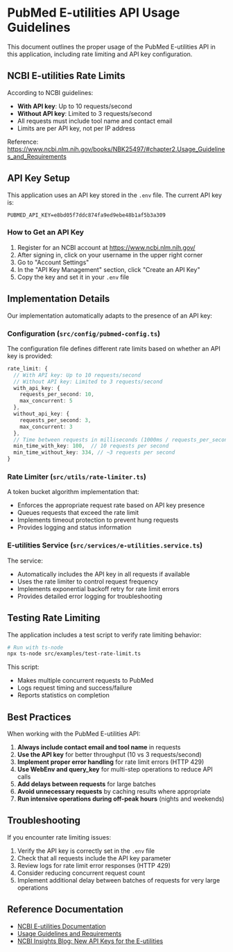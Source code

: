 # PubMed E-utilities API Usage Guidelines

This document outlines the proper usage of the PubMed E-utilities API in this application, including rate limiting and API key configuration.

## NCBI E-utilities Rate Limits

According to NCBI guidelines:

- **With API key**: Up to 10 requests/second
- **Without API key**: Limited to 3 requests/second
- All requests must include tool name and contact email
- Limits are per API key, not per IP address

Reference: https://www.ncbi.nlm.nih.gov/books/NBK25497/#chapter2.Usage_Guidelines_and_Requirements

## API Key Setup

This application uses an API key stored in the `.env` file. The current API key is:

```
PUBMED_API_KEY=e8bd05f7ddc874fa9ed9ebe48b1af5b3a309
```

### How to Get an API Key

1. Register for an NCBI account at https://www.ncbi.nlm.nih.gov/
2. After signing in, click on your username in the upper right corner
3. Go to "Account Settings"
4. In the "API Key Management" section, click "Create an API Key"
5. Copy the key and set it in your `.env` file

## Implementation Details

Our implementation automatically adapts to the presence of an API key:

### Configuration (`src/config/pubmed-config.ts`)

The configuration file defines different rate limits based on whether an API key is provided:

```typescript
rate_limit: {
  // With API key: Up to 10 requests/second
  // Without API key: Limited to 3 requests/second
  with_api_key: {
    requests_per_second: 10,
    max_concurrent: 5
  },
  without_api_key: {
    requests_per_second: 3,
    max_concurrent: 3
  },
  // Time between requests in milliseconds (1000ms / requests_per_second)
  min_time_with_key: 100,  // 10 requests per second
  min_time_without_key: 334, // ~3 requests per second
}
```

### Rate Limiter (`src/utils/rate-limiter.ts`)

A token bucket algorithm implementation that:

- Enforces the appropriate request rate based on API key presence
- Queues requests that exceed the rate limit
- Implements timeout protection to prevent hung requests
- Provides logging and status information

### E-utilities Service (`src/services/e-utilities.service.ts`)

The service:

- Automatically includes the API key in all requests if available
- Uses the rate limiter to control request frequency
- Implements exponential backoff retry for rate limit errors
- Provides detailed error logging for troubleshooting

## Testing Rate Limiting

The application includes a test script to verify rate limiting behavior:

```bash
# Run with ts-node
npx ts-node src/examples/test-rate-limit.ts
```

This script:

- Makes multiple concurrent requests to PubMed
- Logs request timing and success/failure
- Reports statistics on completion

## Best Practices

When working with the PubMed E-utilities API:

1. **Always include contact email and tool name** in requests
2. **Use the API key** for better throughput (10 vs 3 requests/second)
3. **Implement proper error handling** for rate limit errors (HTTP 429)
4. **Use WebEnv and query_key** for multi-step operations to reduce API calls
5. **Add delays between requests** for large batches
6. **Avoid unnecessary requests** by caching results where appropriate
7. **Run intensive operations during off-peak hours** (nights and weekends)

## Troubleshooting

If you encounter rate limiting issues:

1. Verify the API key is correctly set in the `.env` file
2. Check that all requests include the API key parameter
3. Review logs for rate limit error responses (HTTP 429)
4. Consider reducing concurrent request count
5. Implement additional delay between batches of requests for very large operations

## Reference Documentation

- [NCBI E-utilities Documentation](https://www.ncbi.nlm.nih.gov/books/NBK25501/)
- [Usage Guidelines and Requirements](https://www.ncbi.nlm.nih.gov/books/NBK25497/#chapter2.Usage_Guidelines_and_Requirements)
- [NCBI Insights Blog: New API Keys for the E-utilities](https://ncbiinsights.ncbi.nlm.nih.gov/2017/11/02/new-api-keys-for-the-e-utilities/)
